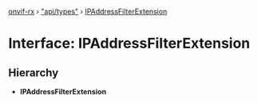 [onvif-rx](../README.md) › ["api/types"](../modules/_api_types_.md) › [IPAddressFilterExtension](_api_types_.ipaddressfilterextension.md)

# Interface: IPAddressFilterExtension

## Hierarchy

* **IPAddressFilterExtension**
